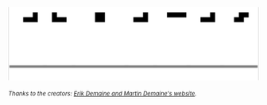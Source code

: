 ![](./datsudo_tetris.gif)

<small>
    <em>Thanks to the creators: <a href="https://erikdemaine.org/fonts/tetris/?text=datsudo&speed=5&black=1">Erik Demaine and Martin Demaine's website</a>.</em>
</small>
